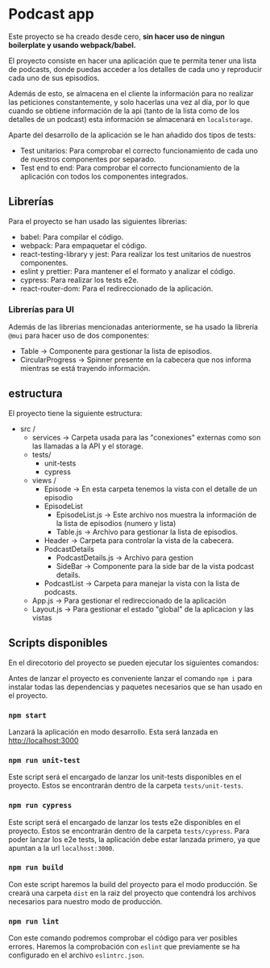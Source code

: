 # Podcast app

Este proyecto se ha creado desde cero, **sin hacer uso de ningun boilerplate y usando webpack/babel.**

El proyecto consiste en hacer una aplicación que te permita tener una lista de podcasts, donde puedas acceder a los detalles de cada uno y reproducir cada uno de sus episodios.

Además de esto, se almacena en el cliente la información para no realizar las peticiones constantemente, y solo hacerlas una vez al día, por lo que cuando se obtiene información de la api (tanto de la lista como de los detalles de un podcast) esta información se almacenará en `localstorage`.

Aparte del desarrollo de la aplicación se le han añadido dos tipos de tests:
 - Test unitarios: Para comprobar el correcto funcionamiento de cada uno de nuestros componentes por separado.
 - Test end to end: Para comprobar el correcto funcionamiento de la aplicación con todos los componentes integrados.

## Librerías
Para el proyecto se han usado las siguientes librerias:
- babel: Para compilar el código.
- webpack: Para empaquetar el código.
- react-testing-library y jest: Para realizar los test unitarios de nuestros componentes.
- eslint y prettier: Para mantener el el formato y analizar el código.
- cypress: Para realizar los tests e2e.
- react-router-dom: Para el redireccionado de la aplicación.

### Librerías para UI 
Además de las librerias mencionadas anteriormente, se ha usado la librería `@mui` para hacer uso de dos componentes:
- Table -> Componente para gestionar la lista de episodios.
- CircularProgress -> Spinner presente en la cabecera que nos informa mientras se está trayendo información.

## estructura
El proyecto tiene la siguiente estructura:
  - src /
    - services -> Carpeta usada para las "conexiones" externas como son las llamadas a la API y el storage.
    - tests/
      - unit-tests
      - cypress
    - views /
      - Episode -> En esta carpeta tenemos la vista con el detalle de un episodio
      - EpisodeList
        - EpisodeList.js -> Este archivo nos muestra la información de la lista de episodios (numero y lista)
        - Table.js -> Archivo para gestionar la lista de episodios.
      - Header -> Carpeta para controlar la vista de la cabecera.
      - PodcastDetails 
        - PodcastDetails.js -> Archivo para gestion
        - SideBar -> Componente para la side bar de la vista podcast details.
      - PodcastList -> Carpeta para manejar la vista con la lista de podcasts.
    - App.js -> Para gestionar el redireccionado de la aplicación
    - Layout.js -> Para gestionar el estado "global" de la aplicacion y las vistas
   

## Scripts disponibles

En el direcotorio del proyecto se pueden ejecutar los siguientes comandos: 

Antes de lanzar el proyecto es conveniente lanzar el comando `npm i` para instalar todas las dependencias y paquetes necesarios que se han usado en el proyecto.

### `npm start`
Lanzará la aplicación en modo desarrollo. Esta será lanzada en [http://localhost:3000](http://localhost:3000)

### `npm run unit-test`
Este script será el encargado de lanzar los unit-tests disponibles en el proyecto.
Estos se encontrarán dentro de la carpeta `tests/unit-tests`.

### `npm run cypress`
Este script será el encargado de lanzar los tests e2e disponibles en el proyecto.
Estos se encontrarán dentro de la carpeta `tests/cypress`.
Para poder lanzar los e2e tests, la aplicación debe estar lanzada primero, ya que apuntan a la url `localhost:3000`.

### `npm run build`
Con este script haremos la build del proyecto para el modo producción.
Se creará una carpeta `dist` en la raiz del proyecto que contendrá los archivos necesarios para nuestro modo de producción.

### `npm run lint`
Con este comando podremos comprobar el código para ver posibles errores. Haremos la comprobación con `eslint` que previamente se ha configurado en el archivo `eslintrc.json`. 
